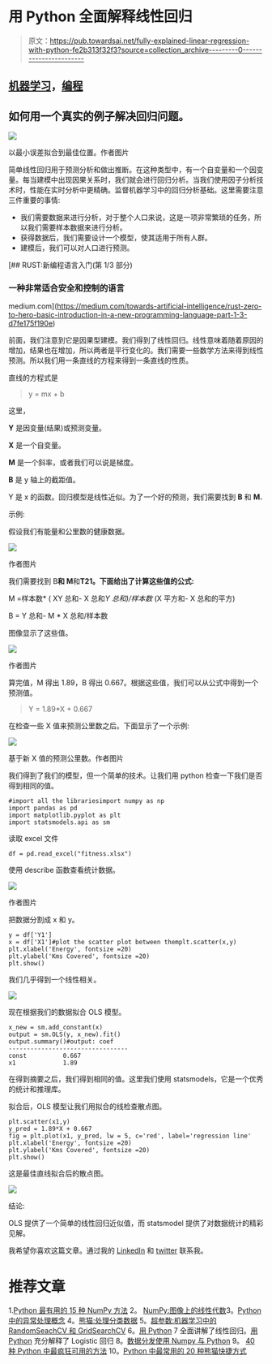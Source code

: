 # 用 Python 全面解释线性回归

> 原文：<https://pub.towardsai.net/fully-explained-linear-regression-with-python-fe2b313f32f3?source=collection_archive---------0----------------------->

## [机器学习](https://towardsai.net/p/category/machine-learning)，[编程](https://towardsai.net/p/category/programming)

## 如何用一个真实的例子解决回归问题。

![](img/533c9556d8979d73aee475ea174bc178.png)

以最小误差拟合到最佳位置。作者图片

简单线性回归用于预测分析和做出推断。在这种类型中，有一个自变量和一个因变量。每当建模中出现因果关系时，我们就会进行回归分析。当我们使用因子分析技术时，性能在实时分析中更精确。监督机器学习中的回归分析基础。这里需要注意三件重要的事情:

*   我们需要数据来进行分析，对于整个人口来说，这是一项非常繁琐的任务，所以我们需要样本数据来进行分析。
*   获得数据后，我们需要设计一个模型，使其适用于所有人群。
*   建模后，我们可以对人口进行预测。

[](https://medium.com/towards-artificial-intelligence/rust-zero-to-hero-basic-introduction-in-a-new-programming-language-part-1-3-d7fe175f190e) [## RUST:新编程语言入门(第 1/3 部分)

### 一种非常适合安全和控制的语言

medium.com](https://medium.com/towards-artificial-intelligence/rust-zero-to-hero-basic-introduction-in-a-new-programming-language-part-1-3-d7fe175f190e) 

前面，我们注意到它是因果型建模。我们得到了线性回归。线性意味着随着原因的增加，结果也在增加，所以两者是平行变化的。我们需要一些数学方法来得到线性预测。所以我们用一条直线的方程来得到一条直线的性质。

直线的方程式是

> y = mx + b

这里，

**Y** 是因变量(结果)或预测变量。

**X** 是一个自变量。

**M** 是一个斜率，或者我们可以说是梯度。

**B** 是 y 轴上的截距值。

Y 是 x 的函数。回归模型是线性近似。为了一个好的预测，我们需要找到 **B** 和 **M.**

示例:

假设我们有能量和公里数的健康数据。

![](img/621412c197f9e9e029595a58c33313eb.png)

作者图片

我们需要找到 B**和 M**和**T21。下面给出了计算这些值的公式:**

M =样本数* ( XY 总和- X 总和*Y 总和)/样本数* (X 平方和- X 总和的平方)

B = Y 总和- M * X 总和/样本数

图像显示了这些值。

![](img/d995bdfd338b96b8cb77d83c5e9fa74d.png)

作者图片

算完值，M 得出 1.89，B 得出 0.667。根据这些值，我们可以从公式中得到一个预测值。

> Y = 1.89*X + 0.667

在检查一些 X 值来预测公里数之后。下面显示了一个示例:

![](img/71daabc4bab73e6481d2827e4b00a05e.png)

基于新 X 值的预测公里数。作者图片

我们得到了我们的模型，但一个简单的技术。让我们用 python 检查一下我们是否得到相同的值。

```
#import all the librariesimport numpy as np 
import pandas as pd
import matplotlib.pyplot as plt
import statsmodels.api as sm
```

读取 excel 文件

```
df = pd.read_excel("fitness.xlsx")
```

使用 describe 函数查看统计数据。

![](img/73590cd0630b2532f603a92f0b5c3621.png)

作者图片

把数据分割成 x 和 y。

```
y = df['Y1']
x = df['X1']#plot the scatter plot between themplt.scatter(x,y)
plt.xlabel('Energy', fontsize =20)
plt.ylabel('Kms Covered', fontsize =20)
plt.show()
```

我们几乎得到一个线性相关。

![](img/d9760303ba7af2265d7daa80400091e9.png)

现在根据我们的数据拟合 OLS 模型。

```
x_new = sm.add_constant(x)
output = sm.OLS(y, x_new).fit()
output.summary()#output: coef        
---------------------------------
const          0.667   
x1             1.89
```

在得到摘要之后，我们得到相同的值。这里我们使用 statsmodels，它是一个优秀的统计和推理库。

拟合后，OLS 模型让我们用拟合的线检查散点图。

```
plt.scatter(x1,y)
y_pred = 1.89*X + 0.667
fig = plt.plot(x1, y_pred, lw = 5, c='red', label='regression line' plt.xlabel('Energy', fontsize =20)
plt.ylabel('Kms Covered', fontsize =20)
plt.show()
```

这是最佳直线拟合后的散点图。

![](img/df9ece21a50def9bccc2ef0558bda3f5.png)

结论:

OLS 提供了一个简单的线性回归近似值，而 statsmodel 提供了对数据统计的精彩见解。

我希望你喜欢这篇文章。通过我的 [LinkedIn](https://www.linkedin.com/in/data-scientist-95040a1ab/) 和 [twitter](https://twitter.com/amitprius) 联系我。

# 推荐文章

1.[Python 最有用的 15 种 NumPy 方法](/15-most-usable-numpy-methods-with-python-4d20eb93e149?sk=911d2bebf042b148be8f366b907af158)
2。 [NumPy:图像上的线性代数](/numpy-linear-algebra-on-images-ed3180978cdb?source=friends_link&sk=d9afa4a1206971f9b1f64862f6291ac0)3。[Python 中的异常处理概念](/exception-handling-concepts-in-python-4d5116decac3?source=friends_link&sk=a0ed49d9fdeaa67925eac34ecb55ea30)
4。[熊猫:处理分类数据](/pandas-dealing-with-categorical-data-7547305582ff?source=friends_link&sk=11c6809f6623dd4f6dd74d43727297cf)
5。[超参数:机器学习中的 RandomSeachCV 和 GridSearchCV](/hyper-parameters-randomseachcv-and-gridsearchcv-in-machine-learning-b7d091cf56f4?source=friends_link&sk=cab337083fb09601114a6e466ec59689)
6。[用 Python](https://medium.com/towards-artificial-intelligence/fully-explained-linear-regression-with-python-fe2b313f32f3?source=friends_link&sk=53c91a2a51347ec2d93f8222c0e06402)
7 全面讲解了线性回归。[用 Python](https://medium.com/towards-artificial-intelligence/fully-explained-logistic-regression-with-python-f4a16413ddcd?source=friends_link&sk=528181f15a44e48ea38fdd9579241a78)
充分解释了 Logistic 回归 8。[数据分发使用 Numpy 与 Python](/data-distribution-using-numpy-with-python-3b64aae6f9d6?source=friends_link&sk=809e75802cbd25ddceb5f0f6496c9803)
9。 [40 种 Python 中最疯狂可用的方法](https://medium.com/pythoneers/40-most-insanely-usable-methods-in-python-a983c78f5bfd?sk=07df9058ea3e8c2fce4318a73cd8fce9)
10。[Python 中最常用的 20 种熊猫快捷方式](https://medium.com/pythoneers/20-most-usable-pandas-shortcut-methods-in-python-c9bc065ce11e?sk=1faf673d0cdfb46234975cbdeed12beb)